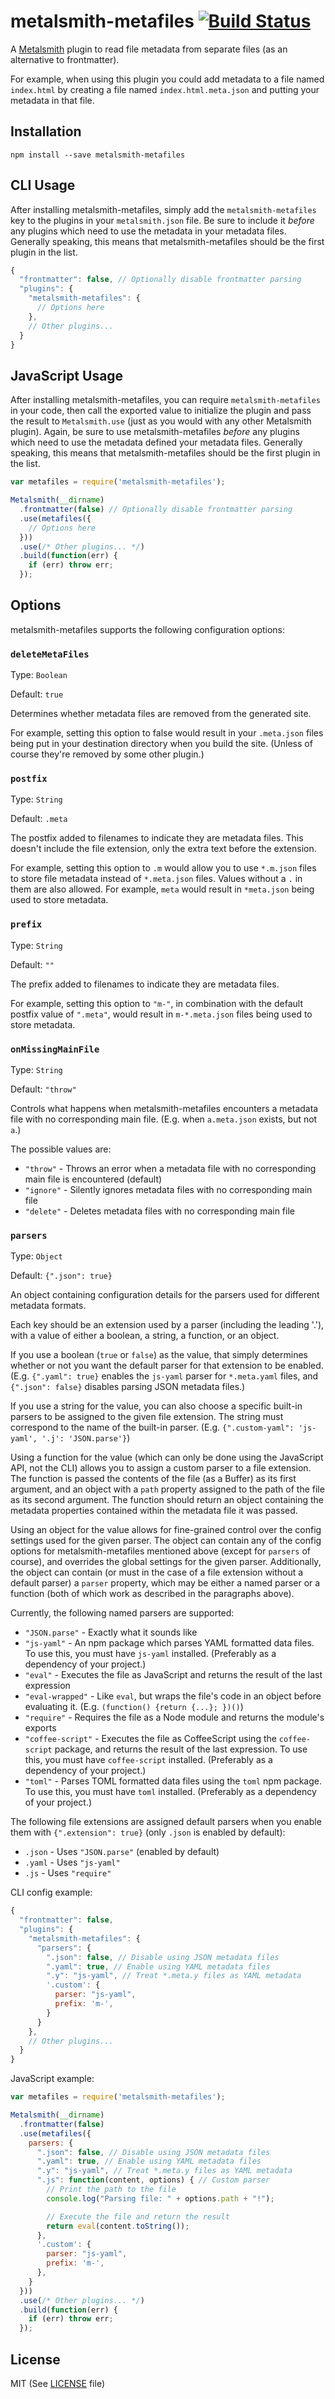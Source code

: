# metalsmith-metafiles [![Build Status](https://travis-ci.org/Ajedi32/metalsmith-metafiles.svg)](https://travis-ci.org/Ajedi32/metalsmith-metafiles)

A [Metalsmith][metalsmith] plugin to read file metadata from separate files (as
an alternative to frontmatter).

For example, when using this plugin you could add metadata to a file named
`index.html` by creating a file named `index.html.meta.json` and putting your
metadata in that file.

## Installation

    npm install --save metalsmith-metafiles

## CLI Usage

After installing metalsmith-metafiles, simply add the `metalsmith-metafiles` key
to the plugins in your `metalsmith.json` file. Be sure to include it *before*
any plugins which need to use the metadata in your metadata files. Generally
speaking, this means that metalsmith-metafiles should be the first plugin in the
list.

```javascript
{
  "frontmatter": false, // Optionally disable frontmatter parsing
  "plugins": {
    "metalsmith-metafiles": {
      // Options here
    },
    // Other plugins...
  }
}
```

## JavaScript Usage

After installing metalsmith-metafiles, you can require `metalsmith-metafiles` in
your code, then call the exported value to initialize the plugin and pass the
result to `Metalsmith.use` (just as you would with any other Metalsmith plugin).
Again, be sure to use metalsmith-metafiles *before* any plugins which need to
use the metadata defined your metadata files. Generally speaking, this means
that metalsmith-metafiles should be the first plugin in the list.

```javascript
var metafiles = require('metalsmith-metafiles');

Metalsmith(__dirname)
  .frontmatter(false) // Optionally disable frontmatter parsing
  .use(metafiles({
    // Options here
  }))
  .use(/* Other plugins... */)
  .build(function(err) {
    if (err) throw err;
  });
```

## Options

metalsmith-metafiles supports the following configuration options:

### `deleteMetaFiles`

Type: `Boolean`

Default: `true`

Determines whether metadata files are removed from the generated site.

For example, setting this option to false would result in your `.meta.json`
files being put in your destination directory when you build the site. (Unless
of course they're removed by some other plugin.)

### `postfix`

Type: `String`

Default: `.meta`

The postfix added to filenames to indicate they are metadata files. This doesn't
include the file extension, only the extra text before the extension.

For example, setting this option to `.m` would allow you to use `*.m.json` files
to store file metadata instead of `*.meta.json` files. Values without a `.` in
them are also allowed. For example, `meta` would result in `*meta.json` being
used to store metadata.

### `prefix`

Type: `String`

Default: `""`

The prefix added to filenames to indicate they are metadata files.

For example, setting this option to `"m-"`, in combination with the default
postfix value of `".meta"`, would result in `m-*.meta.json` files being used to
store metadata.

### `onMissingMainFile`

Type: `String`

Default: `"throw"`

Controls what happens when metalsmith-metafiles encounters a metadata file with
no corresponding main file. (E.g. when `a.meta.json` exists, but not `a`.)

The possible values are:

* `"throw"` - Throws an error when a metadata file with no corresponding main
  file is encountered (default)
* `"ignore"` - Silently ignores metadata files with no corresponding main file
* `"delete"` - Deletes metadata files with no corresponding main file

### `parsers`

Type: `Object`

Default: `{".json": true}`

An object containing configuration details for the parsers used for different
metadata formats.

Each key should be an extension used by a parser (including the leading '.'),
with a value of either a boolean, a string, a function, or an object.

If you use a boolean (`true` or `false`) as the value, that simply determines
whether or not you want the default parser for that extension to be enabled.
(E.g. `{".yaml": true}` enables the `js-yaml` parser for `*.meta.yaml` files,
and `{".json": false}` disables parsing JSON metadata files.)

If you use a string for the value, you can also choose a specific built-in
parsers to be assigned to the given file extension. The string must correspond
to the name of the built-in parser. (E.g. `{".custom-yaml": 'js-yaml',
'.j': 'JSON.parse'}`)

Using a function for the value (which can only be done using the JavaScript API,
not the CLI) allows you to assign a custom parser to a file extension. The
function is passed the contents of the file (as a Buffer) as its first argument,
and an object with a `path` property assigned to the path of the file as its
second argument. The function should return an object containing the metadata
properties contained within the metadata file it was passed.

Using an object for the value allows for fine-grained control over the config
settings used for the given parser. The object can contain any of the config
options for metalsmith-metafiles mentioned above (except for `parsers` of
course), and overrides the global settings for the given parser. Additionally,
the object can contain (or must in the case of a file extension without a
default parser) a `parser` property, which may be either a named parser or a
function (both of which work as described in the paragraphs above).

Currently, the following named parsers are supported:

* `"JSON.parse"` - Exactly what it sounds like
* `"js-yaml"` - An npm package which parses YAML formatted data files. To use
  this, you must have `js-yaml` installed. (Preferably as a dependency of your
  project.)
* `"eval"` - Executes the file as JavaScript and returns the result of the last
  expression
* `"eval-wrapped"` - Like `eval`, but wraps the file's code in an object before
  evaluating it. (E.g. `(function() {return {...}; })()`)
* `"require"` - Requires the file as a Node module and returns the module's
  exports
* `"coffee-script"` - Executes the file as CoffeeScript using the
  `coffee-script` package, and returns the result of the last expression. To use
  this, you must have `coffee-script` installed. (Preferably as a dependency of
  your project.)
* `"toml"` - Parses TOML formatted data files using the `toml` npm package. To
  use this, you must have `toml` installed. (Preferably as a dependency of your
  project.)

The following file extensions are assigned default parsers when you enable them
with `{".extension": true}` (only `.json` is enabled by default):

* `.json` - Uses `"JSON.parse"` (enabled by default)
* `.yaml` - Uses `"js-yaml"`
* `.js` - Uses `"require"`

CLI config example:

```javascript
{
  "frontmatter": false,
  "plugins": {
    "metalsmith-metafiles": {
      "parsers": {
        ".json": false, // Disable using JSON metadata files
        ".yaml": true, // Enable using YAML metadata files
        ".y": "js-yaml", // Treat *.meta.y files as YAML metadata
        '.custom': {
          parser: "js-yaml",
          prefix: 'm-',
        }
      }
    },
    // Other plugins...
  }
}
```

JavaScript example:

```javascript
var metafiles = require('metalsmith-metafiles');

Metalsmith(__dirname)
  .frontmatter(false)
  .use(metafiles({
    parsers: {
      ".json": false, // Disable using JSON metadata files
      ".yaml": true, // Enable using YAML metadata files
      ".y": "js-yaml", // Treat *.meta.y files as YAML metadata
      ".js": function(content, options) { // Custom parser
        // Print the path to the file
        console.log("Parsing file: " + options.path + "!");

        // Execute the file and return the result
        return eval(content.toString());
      },
      '.custom': {
        parser: "js-yaml",
        prefix: 'm-',
      },
    }
  }))
  .use(/* Other plugins... */)
  .build(function(err) {
    if (err) throw err;
  });
```

## License

MIT (See [LICENSE](./LICENSE) file)

[metalsmith]: https://github.com/segmentio/metalsmith
